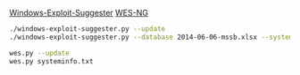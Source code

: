 <a href="https://github.com/AonCyberLabs/Windows-Exploit-Suggester">Windows-Exploit-Suggester</a>
<a href="https://github.com/bitsadmin/wesng">WES-NG</a>

```bash
./windows-exploit-suggester.py --update
./windows-exploit-suggester.py --database 2014-06-06-mssb.xlsx --systeminfo systeminfo.txt 

wes.py --update
wes.py systeminfo.txt
```